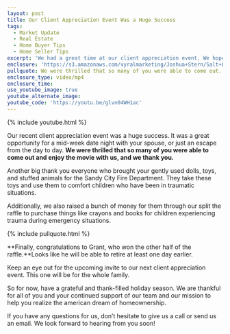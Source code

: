 ```yaml
---
layout: post
title: Our Client Appreciation Event Was a Huge Success
tags:
  - Market Update
  - Real Estate
  - Home Buyer Tips
  - Home Seller Tips
excerpt: 'We had a great time at our client appreciation event. We hope you did too, as we are already looking forward to the next one.'
enclosure: 'https://s3.amazonaws.com/vyralmarketing/Joshua+Stern/Salt+Lake+County+Real+Estate+Agent-+Our+Client+Appreciation+Event+Was+a+Huge+Success.mp4'
pullquote: We were thrilled that so many of you were able to come out.
enclosure_type: video/mp4
enclosure_time:
use_youtube_image: true
youtube_alternate_image:
youtube_code: 'https://youtu.be/glvn04WH1ac'
---
```



{% include youtube.html %}

Our recent client appreciation event was a huge success. It was a great opportunity for a mid-week date night with your spouse, or just an escape from the day to day. **We were thrilled that so many of you were able to come out and enjoy the movie with us, and we thank you.**

Another big thank you everyone who brought your gently used dolls, toys, and stuffed animals for the Sandy City Fire Department. They take these toys and use them to comfort children who have been in traumatic situations.

Additionally, we also raised a bunch of money for them through our split the raffle to purchase things like crayons and books for children experiencing trauma during emergency situations.

{% include pullquote.html %}

**Finally, congratulations to Grant, who won the other half of the raffle.**Looks like he will be able to retire at least one day earlier.

Keep an eye out for the upcoming invite to our next client appreciation event. This one will be for the whole family.

So for now, have a grateful and thank-filled holiday season. We are thankful for all of you and your continued support of our team and our mission to help you realize the american dream of homeownership.

If you have any questions for us, don’t hesitate to give us a call or send us an email. We look forward to hearing from you soon!